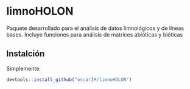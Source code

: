 # limnoHOLON
Paquete desarrollado para el análisis de datos limnológicos y de líneas bases. Incluye funciones para análisis de matrices abióticas y bióticas

## Instalción
Simplemente:
``` r
devtools::install_github("oscarIM/limnoHOLON")
```
